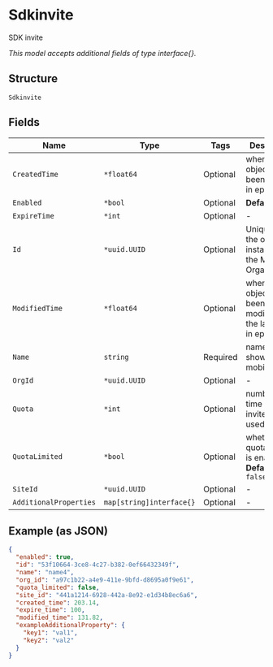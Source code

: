 
# Sdkinvite

SDK invite

*This model accepts additional fields of type interface{}.*

## Structure

`Sdkinvite`

## Fields

| Name | Type | Tags | Description |
|  --- | --- | --- | --- |
| `CreatedTime` | `*float64` | Optional | when the object has been created, in epoch |
| `Enabled` | `*bool` | Optional | **Default**: `true` |
| `ExpireTime` | `*int` | Optional | - |
| `Id` | `*uuid.UUID` | Optional | Unique ID of the object instance in the Mist Organnization |
| `ModifiedTime` | `*float64` | Optional | when the object has been modified for the last time, in epoch |
| `Name` | `string` | Required | name, will show up in mobile |
| `OrgId` | `*uuid.UUID` | Optional | - |
| `Quota` | `*int` | Optional | number of time this invite can be used |
| `QuotaLimited` | `*bool` | Optional | whether quota limiting is enabled<br>**Default**: `false` |
| `SiteId` | `*uuid.UUID` | Optional | - |
| `AdditionalProperties` | `map[string]interface{}` | Optional | - |

## Example (as JSON)

```json
{
  "enabled": true,
  "id": "53f10664-3ce8-4c27-b382-0ef66432349f",
  "name": "name4",
  "org_id": "a97c1b22-a4e9-411e-9bfd-d8695a0f9e61",
  "quota_limited": false,
  "site_id": "441a1214-6928-442a-8e92-e1d34b8ec6a6",
  "created_time": 203.14,
  "expire_time": 100,
  "modified_time": 131.82,
  "exampleAdditionalProperty": {
    "key1": "val1",
    "key2": "val2"
  }
}
```

